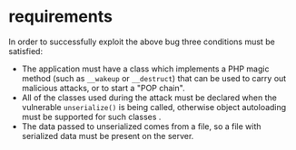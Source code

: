 # requirements
In order to successfully exploit the above bug three conditions must be satisfied:

*   The application must have a class which implements a PHP magic method (such as `__wakeup` or `__destruct`) that can be used to carry out malicious attacks, or to start a "POP chain".
*   All of the classes used during the attack must be declared when the vulnerable `unserialize()` is being called, otherwise object autoloading must be supported for such classes .
*   The data passed to unserialized comes from a file, so a file with serialized data must be present on the server.